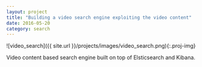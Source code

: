 ```yaml
---
layout: project
title: "Building a video search engine exploiting the video content"
date: 2016-05-20
category: search
---
```

![video_search]({{ site.url }}/projects/images/video_search.png){:.proj-img}
<p class="proj-text-content">Video content based search engine built on top of Elsticsearch and Kibana.</p>
